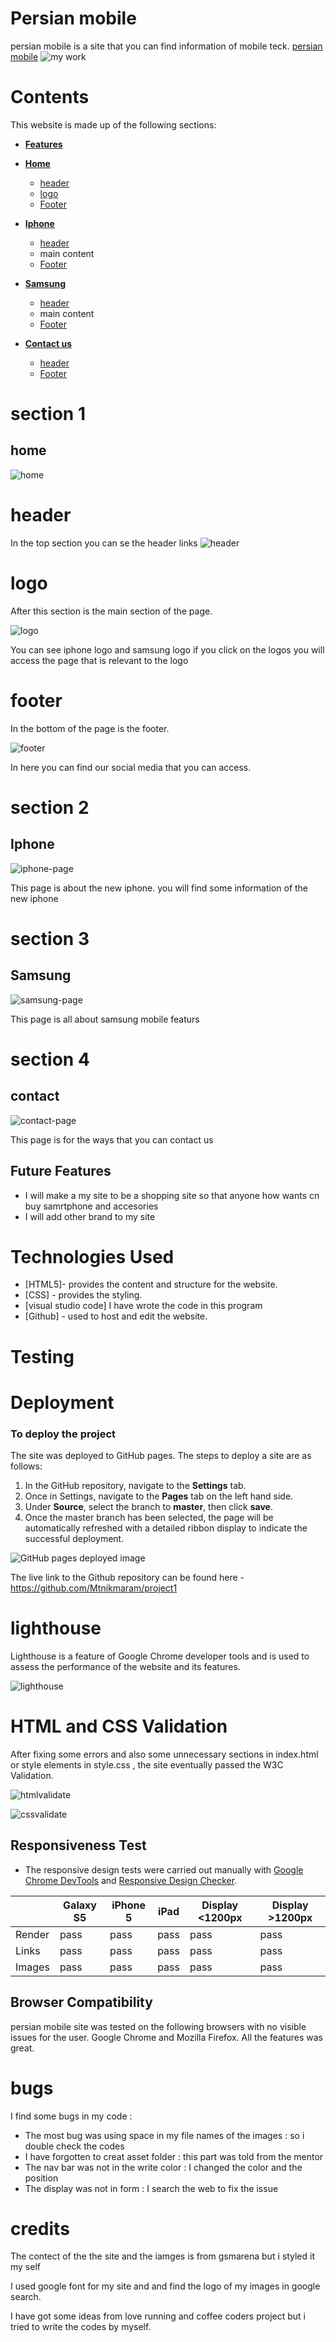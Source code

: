 # Persian mobile 

persian mobile is a site that you can find information of mobile teck. <a href="https://mtnikmaram.github.io/project1/index.html" target="_blank" rel="noopener">persian mobile</a>
![my work](assets/image/my-work.png)

# Contents

This website is made up of the following sections:
* [**Features**](<#features>)
* [**Home**](<#home>)
   * [header](<#header>)
   * [logo](<#logo>)
   * [Footer](<#footer>)
* [**Iphone**](<#Iphone>)
   * [header](<#header>)
   * main content
   * [Footer](<#footer>)         
* [**Samsung**](<#samsung>)
   * [header](<#header>)
   * main content
   * [Footer](<#footer>)         

* [**Contact us**](<#contact>)
   * [header](<#header>)
   * [Footer](<#footer>)         




# section 1

## home
![home](assets/image/home.png)
# header
In the top section you can se the header links
![header](assets/image/header.png)

# logo
After this section is the main section of the page. 

![logo](assets/image/logo.png)

You can see iphone logo and samsung logo if you click on the logos you will access the page that is relevant to the logo

# footer
In the bottom of the page is the footer.

![footer](assets/image/footer.png)

In here you can find our social media that you can access.

# section 2

## Iphone

![iphone-page](assets/image/iphone-page.png)

This page is about the new iphone. you will find some information of the new iphone 

# section 3

## Samsung

![samsung-page](assets/image/samsung-page.png)

This page is all about samsung mobile featurs 

# section 4

## contact

![contact-page](assets/image/contact-page.png)

This page is for the ways that you can contact us

## Future Features
 * I will make a my site to be a shopping site so that anyone how wants cn buy samrtphone and accesories
 * I will add other brand to my site 

 # Technologies Used
* [HTML5]- provides the content and structure for the website.
* [CSS] - provides the styling.
* [visual studio code] I have wrote the code in this program
* [Github] - used to host and edit the website.

# Testing

# Deployment

### **To deploy the project**
The site was deployed to GitHub pages. The steps to deploy a site are as follows:
  1. In the GitHub repository, navigate to the **Settings** tab.
  2. Once in Settings, navigate to the **Pages** tab on the left hand side.
  3. Under **Source**, select the branch to **master**, then click **save**.
  4. Once the master branch has been selected, the page will be automatically refreshed with a detailed ribbon display to indicate the successful deployment.

![GitHub pages deployed image](assets/image/github-page.png)

  The live link to the Github repository can be found here - https://github.com/Mtnikmaram/project1

# lighthouse

Lighthouse is a feature of Google Chrome developer tools and is used to assess the performance of the website and its features.

![lighthouse](assets/image/lighthouse.png)



# HTML and CSS Validation

After fixing some errors and also some unnecessary sections in index.html or style elements in style.css , the site eventually passed the W3C Validation.

![htmlvalidate](assets/image/htmlvalidate.png)

![cssvalidate](assets/image/cssvalidat.png)

## Responsiveness Test

* The responsive design tests were carried out manually with [Google Chrome DevTools](https://developer.chrome.com/docs/devtools/) and [Responsive Design Checker](https://www.responsivedesignchecker.com/).

|        | Galaxy S5 | iPhone 5 | iPad |  Display <1200px | Display >1200px |
|--------|-----------|----------|------|------------------|-----------------|
| Render | pass      | pass     | pass | pass             | pass            |
| Links  | pass      | pass     | pass | pass             | pass            |
| Images | pass      | pass     | pass | pass             | pass            |

## Browser Compatibility

persian mobile site was tested on the following browsers with no visible issues for the user. 
Google Chrome and Mozilla Firefox. All the features was great.

# bugs
I find some bugs in my code :
* The most bug was using space in my file names of the images : so  i double check the codes 
* I have forgotten to creat asset folder : this part was told from the mentor
* The nav bar was not in the write color : I changed the color and the position
* The display was not in form : I search the web to fix the issue

# credits

The contect of the the site and the iamges is from gsmarena but i styled it my self 

I used google font for my site and and find the logo of my images in google search.

I have got some ideas from love running and coffee coders project but i tried to write the codes by myself.
